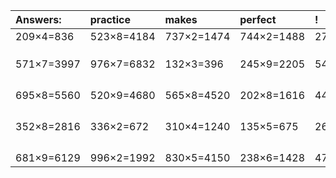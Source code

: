 | Answers: | practice | makes | perfect | ! |
| :--- | :--- | :--- | :--- | :--- |
| 209×4=836 | 523×8=4184 | 737×2=1474 | 744×2=1488 | 270×2=540 | 
|   |   |   |   |   | 
|   |   |   |   |   | 
|   |   |   |   |   | 
| 571×7=3997 | 976×7=6832 | 132×3=396 | 245×9=2205 | 540×3=1620 | 
|   |   |   |   |   | 
|   |   |   |   |   | 
|   |   |   |   |   | 
|   |   |   |   |   | 
| 695×8=5560 | 520×9=4680 | 565×8=4520 | 202×8=1616 | 440×4=1760 | 
|   |   |   |   |   | 
|   |   |   |   |   | 
|   |   |   |   |   | 
|   |   |   |   |   | 
| 352×8=2816 | 336×2=672 | 310×4=1240 | 135×5=675 | 266×8=2128 | 
|   |   |   |   |   | 
|   |   |   |   |   | 
|   |   |   |   |   | 
|   |   |   |   |   | 
| 681×9=6129 | 996×2=1992 | 830×5=4150 | 238×6=1428 | 479×5=2395 | 
